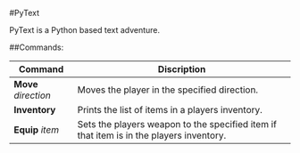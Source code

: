 #PyText

PyText is a Python based text adventure.

##Commands:

| Command				| Discription	|
| -------------			| ------------- |
| **Move** *direction*	| Moves the player in the specified direction. |
| **Inventory**			| Prints the list of items in a players inventory.			|
| **Equip** *item*					| Sets the players weapon to the specified item if that item is in the players inventory.			|
